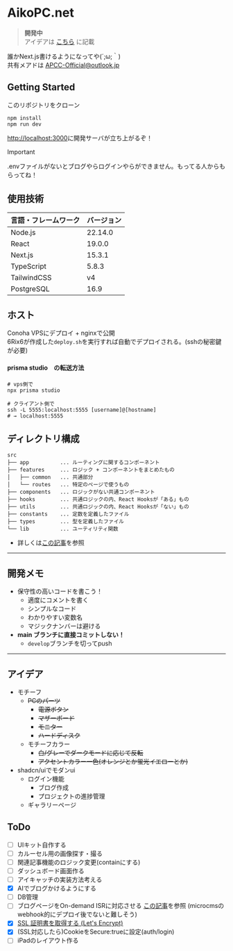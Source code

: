 # AikoPC.net

> **開発中**  
> アイデアは [こちら](#アイデア) に記載

誰かNext.js書けるようになってや(´;ω;｀)  
共有メアドは APCC-Official@outlook.jp

## Getting Started

このリポジトリをクローン

```shell
npm install
npm run dev
```

<http://localhost:3000>に開発サーバが立ち上がるぞ！

> [!IMPORTANT]
> .envファイルがないとブログやらログインやらができません。もってる人からもらってね！

## 使用技術

| 言語・フレームワーク | バージョン |
| -------------------- | ---------- |
| Node.js              | 22.14.0    |
| React                | 19.0.0     |
| Next.js              | 15.3.1     |
| TypeScript           | 5.8.3      |
| TailwindCSS          | v4         |
| PostgreSQL           | 16.9       |

## ホスト

Conoha VPSにデプロイ + nginxで公開  
6Rix6が作成した`deploy.sh`を実行すれば自動でデプロイされる。(sshの秘密鍵が必要)

#### prisma studio　の転送方法

```shell
# vps側で
npx prisma studio

# クライアント側で
ssh -L 5555:localhost:5555 [username]@[hostname]
# → localhost:5555
```

## ディレクトリ構成

```
src
├── app          ... ルーティングに関するコンポーネント
├── features     ... ロジック + コンポーネントをまとめたもの
│   ├── common   ... 共通部分
│   └── routes   ... 特定のページで使うもの
├── components   ... ロジックがない共通コンポーネント
├── hooks        ... 共通ロジックの内、React Hooksが「ある」もの
├── utils        ... 共通ロジックの内、React Hooksが「ない」もの
├── constants    ... 定数を定義したファイル
├── types        ... 型を定義したファイル
└── lib          ... ユーティリティ関数
```

- 詳しくは[この記事](https://qiita.com/miumi/items/359b8a77bbb6f9666950)を参照

---

## 開発メモ

- 保守性の高いコードを書こう！
  - 適度にコメントを書く
  - シンプルなコード
  - わかりやすい変数名
  - マジックナンバーは避ける
- **main ブランチに直接コミットしない！**
  - `develop`ブランチを切ってpush

---

## アイデア

- モチーフ
  - ~~PCのパーツ~~
    - ~~電源ボタン~~
    - ~~マザーボード~~
    - ~~モニター~~
    - ~~ハードディスク~~
  - モチーフカラー
    - ~~白/グレーでダークモードに応じて反転~~
    - ~~アクセントカラー一色(オレンジとか蛍光イエローとか)~~
- shadcn/uiでモダンui
  - ログイン機能
    - ブログ作成
    - プロジェクトの進捗管理
  - ギャラリーページ

## ToDo

- [ ] UIキット自作する
- [ ] カルーセル用の画像探す・撮る
- [ ] 関連記事機能のロジック変更(containにする)
- [ ] ダッシュボード画面作る
- [ ] アイキャッチの実装方法考える
- [x] AIでブログかけるようにする
- [ ] DB管理
- [ ] ブログページをOn-demand ISRに対応させる [この記事](https://blog.microcms.io/on-demand-isr/)を参照 (microcmsのwebhook的にデプロイ後でないと難しそう)
- [x] [SSL 証明書を取得する (Let's Encrypt)](https://www.server-world.info/query?os=CentOS_Stream_9&p=ssl&f=2)
- [x] (SSL対応したら)CookieをSecure:trueに設定(auth/login)
- [ ] iPadのレイアウト作る
